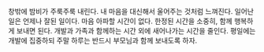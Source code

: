 창밖에 밤비가 주룩주룩 내린다.
내 마음을 대신해서 울어주는 것처럼 느껴진다.
일어난 일은 언제나 잘된 일이다.
마음 아파할 시간이 없다.
한정된 시간을 소중히, 함께 행복하게 보내면 된다.
개발과 가족과 함께하는 시간 외에 새어나가는 시간을 줄인다.
평일에는 개발에 집중하되 주말 하루는 반드시 부모님과 함께 보내도록 하자.
